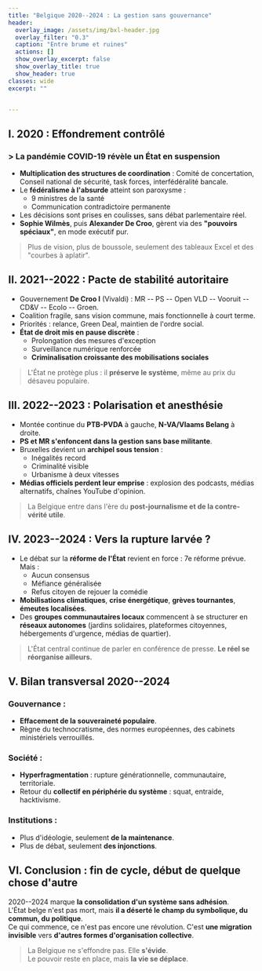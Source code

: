 ```yaml
---
title: "Belgique 2020--2024 : La gestion sans gouvernance"
header:
  overlay_image: /assets/img/bxl-header.jpg
  overlay_filter: "0.3"
  caption: "Entre brume et ruines"
  actions: []
  show_overlay_excerpt: false
  show_overlay_title: true
  show_header: true
classes: wide
excerpt: ""


---
```





## I. 2020 : Effondrement contrôlé

### \> La pandémie COVID-19 révèle un État en suspension

- **Multiplication des structures de coordination** : Comité de concertation, Conseil national de sécurité, task forces, interfédéralité bancale.
- Le **fédéralisme à l'absurde** atteint son paroxysme :
  - 9 ministres de la santé
  - Communication contradictoire permanente
- Les décisions sont prises en coulisses, sans débat parlementaire réel.  
- **Sophie Wilmès**, puis **Alexander De Croo**, gèrent via des **"pouvoirs spéciaux"**, en mode exécutif pur.

> Plus de vision, plus de boussole, seulement des tableaux Excel et des "courbes à aplatir".



## II. 2021--2022 : Pacte de stabilité autoritaire

- Gouvernement **De Croo I** (Vivaldi) : MR -- PS -- Open VLD -- Vooruit -- CD&V -- Ecolo -- Groen.
- Coalition fragile, sans vision commune, mais fonctionnelle à court terme.
- Priorités : relance, Green Deal, maintien de l'ordre social.
- **État de droit mis en pause discrète** :
  - Prolongation des mesures d'exception  
  - Surveillance numérique renforcée  
  - **Criminalisation croissante des mobilisations sociales**

> L'État ne protège plus : il **préserve le système**, même au prix du désaveu populaire.



## III. 2022--2023 : Polarisation et anesthésie

- Montée continue du **PTB-PVDA** à gauche, **N-VA/Vlaams Belang** à droite.  
- **PS et MR s'enfoncent dans la gestion sans base militante**.
- Bruxelles devient un **archipel sous tension** :
  - Inégalités record
  - Criminalité visible
  - Urbanisme à deux vitesses
- **Médias officiels perdent leur emprise** : explosion des podcasts, médias alternatifs, chaînes YouTube d'opinion.

> La Belgique entre dans l'ère du **post-journalisme et de la contre-vérité utile**.



## IV. 2023--2024 : Vers la rupture larvée ?

- Le débat sur la **réforme de l'État** revient en force : 7e réforme prévue. Mais :
  - Aucun consensus
  - Méfiance généralisée
  - Refus citoyen de rejouer la comédie
- **Mobilisations climatiques**, **crise énergétique**, **grèves tournantes**, **émeutes localisées**.
- Des **groupes communautaires locaux** commencent à se structurer en **réseaux autonomes** (jardins solidaires, plateformes citoyennes, hébergements d'urgence, médias de quartier).

> L'État central continue de parler en conférence de presse. **Le réel se réorganise ailleurs.**



## V. Bilan transversal 2020--2024

### Gouvernance :

- **Effacement de la souveraineté populaire**.
- Règne du technocratisme, des normes européennes, des cabinets ministériels verrouillés.

### Société :

- **Hyperfragmentation** : rupture générationnelle, communautaire, territoriale.
- Retour du **collectif en périphérie du système** : squat, entraide, hacktivisme.

### Institutions :

- Plus d'idéologie, seulement **de la maintenance**.
- Plus de débat, seulement **des injonctions**.



## VI. Conclusion : fin de cycle, début de quelque chose d'autre

2020--2024 marque **la consolidation d'un système sans adhésion**.  
L'État belge n'est pas mort, mais **il a déserté le champ du symbolique, du commun, du politique**.  
Ce qui commence, ce n'est pas encore une révolution. C'est **une migration invisible** vers **d'autres formes d'organisation collective**.

> La Belgique ne s'effondre pas. Elle **s'évide**.  
> Le pouvoir reste en place, mais **la vie se déplace**.

